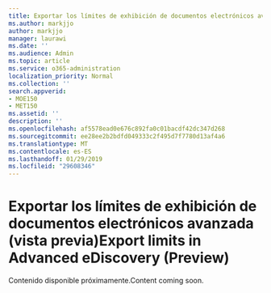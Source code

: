 ```yaml
---
title: Exportar los límites de exhibición de documentos electrónicos avanzada (vista previa)
ms.author: markjjo
author: markjjo
manager: laurawi
ms.date: ''
ms.audience: Admin
ms.topic: article
ms.service: o365-administration
localization_priority: Normal
ms.collection: ''
search.appverid:
- MOE150
- MET150
ms.assetid: ''
description: ''
ms.openlocfilehash: af5578ead0e676c892fa0c01bacdf42dc347d268
ms.sourcegitcommit: ee28ee2b2bdfd049333c2f495d7f7780d13af4a6
ms.translationtype: MT
ms.contentlocale: es-ES
ms.lasthandoff: 01/29/2019
ms.locfileid: "29608346"
---
```

# <a name="export-limits-in-advanced-ediscovery-preview"></a><span data-ttu-id="cf5ef-102">Exportar los límites de exhibición de documentos electrónicos avanzada (vista previa)</span><span class="sxs-lookup"><span data-stu-id="cf5ef-102">Export limits in Advanced eDiscovery (Preview)</span></span>

<span data-ttu-id="cf5ef-103">Contenido disponible próximamente.</span><span class="sxs-lookup"><span data-stu-id="cf5ef-103">Content coming soon.</span></span>
